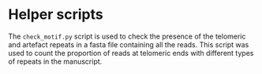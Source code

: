 # Helper scripts
The `check_motif.py` script is used to check the presence of the telomeric and artefact repeats in a fasta file containing all the reads. This script was used to count the proportion of reads at telomeric ends with different types of repeats in the manuscript.
